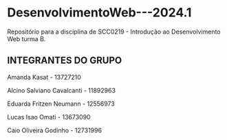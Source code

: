 # DesenvolvimentoWeb---2024.1
Repositório para a disciplina de SCC0219 - Introdução ao Desenvolvimento Web turma B.

## INTEGRANTES DO GRUPO
Amanda Kasat - 13727210

Alcino Salviano Cavalcanti - 11892963

Eduarda Fritzen Neumann - 12556973

Lucas Isao Omati - 13673090

Caio Oliveira Godinho - 12731996 
